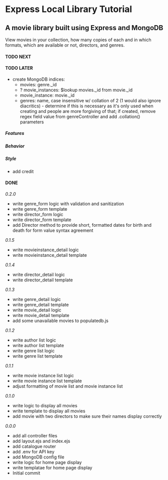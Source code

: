 # Express Local Library Tutorial

## A movie library built using Express and MongoDB

View movies in your collection, how many copies of each and in which formats, which are available or not, directors, and genres.

#### TODO NEXT

#### TODO LATER

- create MongoDB indices:
  - movies: genre.\_id
  - ? movie_instances: $lookup movies.\_id from movie.\_id
  - movie_instance: movie.\_id
  - genres: name, case insensitive w/ collation of 2 (1 would also ignore diacritics) - determine if this is necessary as it's only used when creating and people are more forgiving of that; if created, remove regex field value from genreController and add .collation() parameters

##### Features

##### Behavior

##### Style

- add credit

#### DONE

_0.2.0_

- write genre_form logic with validation and sanitization
- write genre_form template
- write director_form logic
- write director_form template
- add Director method to provide short, formatted dates for birth and death for form value syntax agreement

_0.1.5_

- write movieinstance_detail logic
- write movieinstance_detail template

_0.1.4_

- write director_detail logic
- write director_detail template

_0.1.3_

- write genre_detail logic
- write genre_detail template
- write movie_detail logic
- write movie_detail template
- add some unavailable movies to populatedb.js

_0.1.2_

- write author list logic
- write author list template
- write genre list logic
- write genre list template

_0.1.1_

- write movie instance list logic
- write movie instance list template
- adjust formatting of movie list and movie instance list

_0.1.0_

- write logic to display all movies
- write template to display all movies
- add movie with two directors to make sure their names display correctly

_0.0.0_

- add all controller files
- add layout.ejs and index.ejs
- add catalogue router
- add .env for API key
- add MongoDB config file
- write logic for home page display
- write templatae for home page display
- Initial commit
